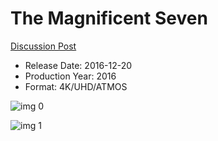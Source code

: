 # The Magnificent Seven

[Discussion Post](https://www.avsforum.com/threads/bass-eq-for-filtered-movies.2995212/post-56777390)

* Release Date: 2016-12-20
* Production Year: 2016
* Format: 4K/UHD/ATMOS

![img 0](https://fanart.tv/fanart/movies/333484/moviethumb/the-magnificent-seven-57ff80b86b84d.jpg)

![img 1](https://i.imgur.com/wPIA5B5.png)

